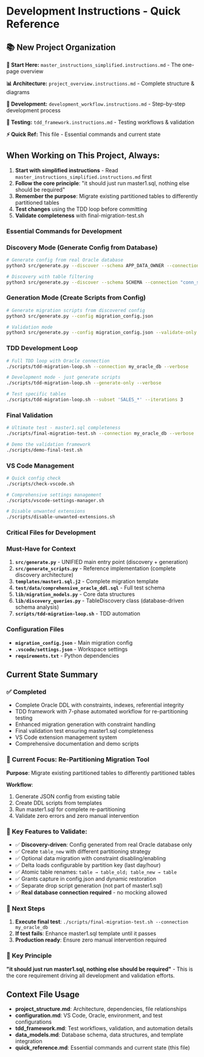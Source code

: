 # Development Instructions - Quick Reference

## 📚 **New Project Organization**

**🎯 Start Here:** `master_instructions_simplified.instructions.md` - The one-page overview

**📊 Architecture:** `project_overview.instructions.md` - Complete structure & diagrams

**🔄 Development:** `development_workflow.instructions.md` - Step-by-step development process

**🧪 Testing:** `tdd_framework.instructions.md` - Testing workflows & validation

**⚡ Quick Ref:** This file - Essential commands and current state

## When Working on This Project, Always:

1. **Start with simplified instructions** - Read `master_instructions_simplified.instructions.md` first
2. **Follow the core principle**: "it should just run master1.sql, nothing else should be required"
3. **Remember the purpose**: Migrate existing partitioned tables to differently partitioned tables
4. **Test changes** using the TDD loop before committing
5. **Validate completeness** with final-migration-test.sh

### Essential Commands for Development

### Discovery Mode (Generate Config from Database)
```bash
# Generate config from real Oracle database
python3 src/generate.py --discover --schema APP_DATA_OWNER --connection "sys/oracle123@localhost:1521/freepdb1" --output-file migration_config.json

# Discovery with table filtering
python3 src/generate.py --discover --schema SCHEMA --connection "conn_string" --include "APP_%"
```

### Generation Mode (Create Scripts from Config)
```bash
# Generate migration scripts from discovered config
python3 src/generate.py --config migration_config.json

# Validation mode
python3 src/generate.py --config migration_config.json --validate-only
```

### TDD Development Loop
```bash
# Full TDD loop with Oracle connection
./scripts/tdd-migration-loop.sh --connection my_oracle_db --verbose

# Development mode - just generate scripts  
./scripts/tdd-migration-loop.sh --generate-only --verbose

# Test specific tables
./scripts/tdd-migration-loop.sh --subset 'SALES_*' --iterations 3
```

### Final Validation
```bash
# Ultimate test - master1.sql completeness
./scripts/final-migration-test.sh --connection my_oracle_db --verbose

# Demo the validation framework
./scripts/demo-final-test.sh
```

### VS Code Management
```bash
# Quick config check
./scripts/check-vscode.sh

# Comprehensive settings management
./scripts/vscode-settings-manager.sh

# Disable unwanted extensions
./scripts/disable-unwanted-extensions.sh
```

### Critical Files for Development

### Must-Have for Context
1. **`src/generate.py`** - UNIFIED main entry point (discovery + generation)
2. **`src/generate_scripts.py`** - Reference implementation (complete discovery architecture)
3. **`templates/master1.sql.j2`** - Complete migration template  
4. **`test/data/comprehensive_oracle_ddl.sql`** - Full test schema
5. **`lib/migration_models.py`** - Core data structures
6. **`lib/discovery_queries.py`** - TableDiscovery class (database-driven schema analysis)
7. **`scripts/tdd-migration-loop.sh`** - TDD automation

### Configuration Files
- **`migration_config.json`** - Main migration config
- **`.vscode/settings.json`** - Workspace settings
- **`requirements.txt`** - Python dependencies

## Current State Summary

### ✅ Completed
- Complete Oracle DDL with constraints, indexes, referential integrity
- TDD framework with 7-phase automated workflow for re-partitioning testing
- Enhanced migration generation with constraint handling  
- Final validation test ensuring master1.sql completeness
- VS Code extension management system
- Comprehensive documentation and demo scripts

### 🎯 Current Focus: Re-Partitioning Migration Tool
**Purpose**: Migrate existing partitioned tables to differently partitioned tables

**Workflow**: 
1. Generate JSON config from existing table
2. Create DDL scripts from templates
3. Run master1.sql for complete re-partitioning
4. Validate zero errors and zero manual intervention

### 🔧 Key Features to Validate:
- ✅ **Discovery-driven**: Config generated from real Oracle database only
- ✅ Create `table_new` with different partitioning strategy
- ✅ Optional data migration with constraint disabling/enabling
- ✅ Delta loads configurable by partition key (last day/hour)
- ✅ Atomic table renames: `table → table_old; table_new → table`
- ✅ Grants capture in config.json and dynamic restoration
- ✅ Separate drop script generation (not part of master1.sql)
- ✅ **Real database connection required** - no mocking allowed

### 🎯 Next Steps
1. **Execute final test**: `./scripts/final-migration-test.sh --connection my_oracle_db`
2. **If test fails**: Enhance master1.sql template until it passes
3. **Production ready**: Ensure zero manual intervention required

### 🔑 Key Principle
**"it should just run master1.sql, nothing else should be required"** - This is the core requirement driving all development and validation efforts.

## Context File Usage
- **project_structure.md**: Architecture, dependencies, file relationships
- **configuration.md**: VS Code, Oracle, environment, and test configurations  
- **tdd_framework.md**: Test workflows, validation, and automation details
- **data_models.md**: Database schema, data structures, and template integration
- **quick_reference.md**: Essential commands and current state (this file)